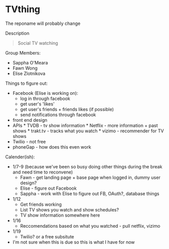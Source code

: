 TVthing
=======

The reponame will probably change

Description
> Social TV watching 

Group Members:
>     
* Sappha O'Meara 
* Fawn Wong
* Elise Zlotnikova

Things to figure out:
>
* Facebook (Elise is working on): 
  * log in through facebook
  * get user's 'likes' 
  * get user's friends + friends likes (if possible) 
  * send notifications through facebook 
* front end design
* APIs
      * TVDB - tv show information
      * Netflix - more information + past shows
      * trakt.tv - tracks what you watch
      * vizimo - recommender for TV shows
* Twilio - not free 
* phoneGap - how does this even work

Calender(ish):
>
* 1/7-9 (because we've been so busy doing other things during the break and need time to reconvene)
  * Fawn - get landing page + base page when logged in, dummy user design?
  * Elise - figure out Facebook
  * Sappha - work with Elise to figure out FB, OAuth?, database things
* 1/12 
  * Get friends working
  * List TV shows you watch and show schedules?
  * TV show information somewhere here
* 1/16
  * Reccomendations based on what you watched - pull netflix, vizimo
* 1/19
  * Twilio? or a free subsitute 
* I'm not sure when this is due so this is what I have for now
